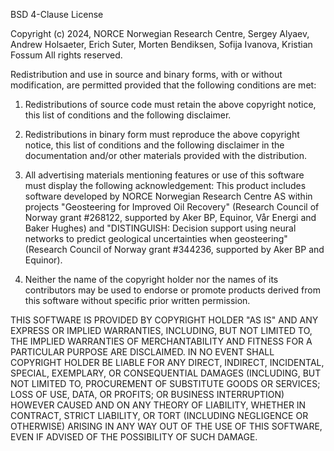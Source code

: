 BSD 4-Clause License

Copyright (c) 2024, NORCE Norwegian Research Centre, Sergey Alyaev, Andrew Holsaeter, Erich Suter, Morten Bendiksen, Sofija Ivanova, Kristian Fossum
All rights reserved.

Redistribution and use in source and binary forms, with or without
modification, are permitted provided that the following conditions are met:

1. Redistributions of source code must retain the above copyright notice, this
   list of conditions and the following disclaimer.

2. Redistributions in binary form must reproduce the above copyright notice,
   this list of conditions and the following disclaimer in the documentation
   and/or other materials provided with the distribution.

3. All advertising materials mentioning features or use of this software must
   display the following acknowledgement:
     This product includes software developed by NORCE Norwegian Research Centre AS within projects "Geosteering for Improved Oil Recovery" (Research Council of Norway grant #268122, supported by Aker BP, Equinor, Vår Energi and Baker Hughes) and "DISTINGUISH: Decision support using neural networks to predict geological uncertainties when geosteering" (Research Council of Norway grant #344236, supported by Aker BP and Equinor).

4. Neither the name of the copyright holder nor the names of its
   contributors may be used to endorse or promote products derived from
   this software without specific prior written permission.

THIS SOFTWARE IS PROVIDED BY COPYRIGHT HOLDER "AS IS" AND ANY EXPRESS OR
IMPLIED WARRANTIES, INCLUDING, BUT NOT LIMITED TO, THE IMPLIED WARRANTIES OF
MERCHANTABILITY AND FITNESS FOR A PARTICULAR PURPOSE ARE DISCLAIMED. IN NO
EVENT SHALL COPYRIGHT HOLDER BE LIABLE FOR ANY DIRECT, INDIRECT, INCIDENTAL,
SPECIAL, EXEMPLARY, OR CONSEQUENTIAL DAMAGES (INCLUDING, BUT NOT LIMITED TO,
PROCUREMENT OF SUBSTITUTE GOODS OR SERVICES; LOSS OF USE, DATA, OR PROFITS;
OR BUSINESS INTERRUPTION) HOWEVER CAUSED AND ON ANY THEORY OF LIABILITY,
WHETHER IN CONTRACT, STRICT LIABILITY, OR TORT (INCLUDING NEGLIGENCE OR
OTHERWISE) ARISING IN ANY WAY OUT OF THE USE OF THIS SOFTWARE, EVEN IF
ADVISED OF THE POSSIBILITY OF SUCH DAMAGE.